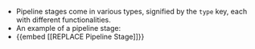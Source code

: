 - Pipeline stages come in various types, signified by the `type` key, each with different functionalities.
- An example of a pipeline stage:
- {{embed [[REPLACE Pipeline Stage]]}}